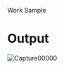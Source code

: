 Work Sample
# Output
![Capture00000](https://github.com/tofayal-ahmed/Signup_Page/assets/169479504/4263dede-e81c-43af-aa5c-6dde9cc930c6)

